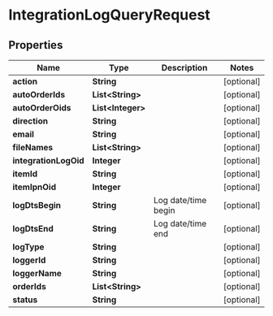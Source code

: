 
# IntegrationLogQueryRequest

## Properties
Name | Type | Description | Notes
------------ | ------------- | ------------- | -------------
**action** | **String** |  |  [optional]
**autoOrderIds** | **List&lt;String&gt;** |  |  [optional]
**autoOrderOids** | **List&lt;Integer&gt;** |  |  [optional]
**direction** | **String** |  |  [optional]
**email** | **String** |  |  [optional]
**fileNames** | **List&lt;String&gt;** |  |  [optional]
**integrationLogOid** | **Integer** |  |  [optional]
**itemId** | **String** |  |  [optional]
**itemIpnOid** | **Integer** |  |  [optional]
**logDtsBegin** | **String** | Log date/time begin |  [optional]
**logDtsEnd** | **String** | Log date/time end |  [optional]
**logType** | **String** |  |  [optional]
**loggerId** | **String** |  |  [optional]
**loggerName** | **String** |  |  [optional]
**orderIds** | **List&lt;String&gt;** |  |  [optional]
**status** | **String** |  |  [optional]



